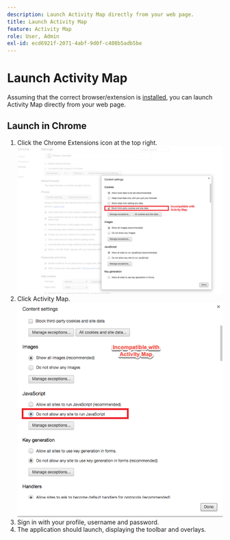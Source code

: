 ```yaml
---
description: Launch Activity Map directly from your web page.
title: Launch Activity Map
feature: Activity Map
role: User, Admin
exl-id: ecd6921f-2071-4abf-9d0f-c408b5adb5be
---
```


# Launch Activity Map

Assuming that the correct browser/extension is [installed](../getting-started.md), you can launch Activity Map directly from your web page.

## Launch in Chrome

1. Click the Chrome Extensions icon at the top right.
   ![Activity Map extension](../assets/chrome2.png)
1. Click Activity Map.
   ![Launch Activity Map](../assets/chrome3.png)
1. Sign in with your profile, username and password.
1. The application should launch, displaying the toolbar and overlays.
